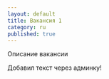 ```yaml
---
layout: default
title: Вакансия 1
category: ru
published: true
---
```

Описание вакансии

Добавил текст через админку!
